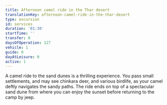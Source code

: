 ```yaml
---
title: Afternoon camel ride in the Thar desert
translationKey: afternoon-camel-ride-in-the-thar-desert
type: excursion
id: services
duration: '01:30'
startTime: ''
transfer: 0
daysOfOperation: 127
vehicle: 1
guide: 0
dayAtLeisure: 0
active: 1
---
```

A camel ride to the sand dunes is a thrilling experience. You pass small settlements, and may see chinkara deer, and various birdlife, as your camel deftly navigates the sandy paths. The ride ends on top of a spectacular sand dune from where you can enjoy the sunset before returning to the camp by jeep.